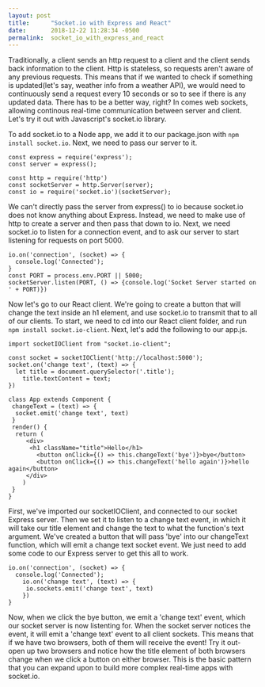 ```yaml
---
layout: post
title:      "Socket.io with Express and React"
date:       2018-12-22 11:28:34 -0500
permalink:  socket_io_with_express_and_react
---
```



Traditionally, a client sends an http request to a client and the client sends back information to the client. Http is stateless, so requests aren't aware of any previous requests. This means that if we wanted to check if something is updated(let's say, weather info from a weather API), we would need to continuously send a request every 10 seconds or so to see if there is any updated data. There has to be a better way, right? In comes web sockets, allowing continous real-time communication between server and client. Let's try it out with Javascript's socket.io library. 

To add socket.io to a Node app, we add it to our package.json with `npm install socket.io`. Next, we need to pass our server to it. 

```
const express = require('express');
const server = express();

const http = require('http')
const socketServer = http.Server(server);
const io = require('socket.io')(socketServer); 
```

We can't directly pass the server from express() to io because socket.io does not know anything about Express. Instead, we need to make use of http to create a server and then pass that down to io. Next, we need socket.io to listen for a connection event, and to ask our server to start listening for requests on port 5000.
```
io.on('connection', (socket) => {
  console.log('Connected'); 
}
const PORT = process.env.PORT || 5000;
socketServer.listen(PORT, () => {console.log('Socket Server started on ' + PORT)}) 
```

Now let's go to our React client. We're going to create a button that will change the text inside an h1 element, and use socket.io to transmit that to all of our clients. To start, we need to cd into our React client folder, and run `npm install socket.io-client`. 
Next, let's add the following to our app.js. 

``` 
import socketIOClient from "socket.io-client";

const socket = socketIOClient('http://localhost:5000');
socket.on('change text', (text) => {
  let title = document.querySelector('.title'); 
	title.textContent = text;
})

class App extends Component { 
 changeText = (text) => {
  socket.emit('change text', text)
 }
 render() {
  return (
	 <div> 
	  <h1 className="title">Hello</h1> 
		<button onClick={() => this.changeText('bye')}>bye</button>
		<button onClick={() => this.changeText('hello again')}>hello again</button>
	 </div>
	)
 }
}
```

First, we've imported our socketIOClient, and connected to our socket Express server. Then we set it to listen to a change text event, in which it will take our title element and change the text to what the function's text argument. We've created a button that will pass 'bye' into our changeText function, which will emit a change text socket event. We just need to add some code to our Express server to get this all to work. 

```
io.on('connection', (socket) => {
  console.log('Connected');  
	io.on('change text', (text) => {
	 io.sockets.emit('change text', text)
	})
}
```

Now, when we click the bye button, we emit a 'change text' event, which our socket server is now listenting for. When the socket server notices the event, it will emit a 'change text' event to all client sockets. This means that if we have two browsers, both of them will receive the event! Try it out- open up two browsers and notice how the title element of both browsers change when we click a button on either browser. This is the basic pattern that you can expand upon to build more complex real-time apps with socket.io. 






